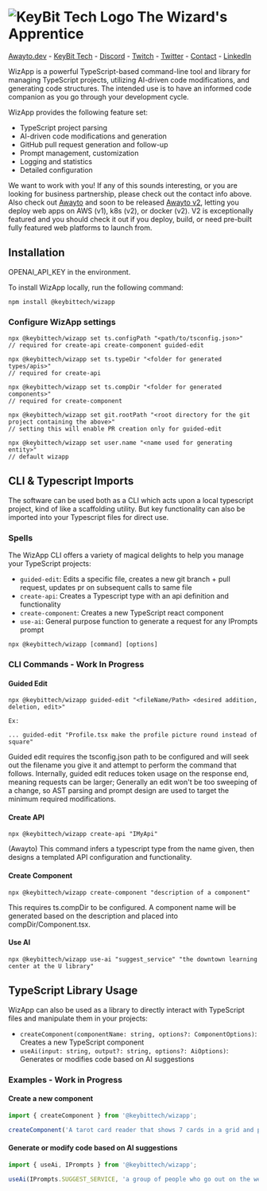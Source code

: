 # ![KeyBit Tech Logo](https://raw.githubusercontent.com/keybittech/awayto/main/app/src/webapp/img/kbt-icon_32w.png) The Wizard's Apprentice

[Awayto.dev](https://awayto.dev/) - [KeyBit Tech](https://keybittech.com/) - [Discord](https://discord.gg/KzpcTrn5DQ) - [Twitch](https://twitch.tv/chatjoept) - [Twitter](https://twitter.com/awaytodev) - [Contact](mailto:joe@keybittech.com) - [LinkedIn](https://www.linkedin.com/in/joe-mccormick-76224429/)

WizApp is a powerful TypeScript-based command-line tool and library for managing TypeScript projects, utilizing AI-driven code modifications, and generating code structures. The intended use is to have an informed code companion as you go through your development cycle.

WizApp provides the following feature set:

- TypeScript project parsing
- AI-driven code modifications and generation
- GitHub pull request generation and follow-up
- Prompt management, customization
- Logging and statistics
- Detailed configuration

We want to work with you! If any of this sounds interesting, or you are looking for business partnership, please check out the contact info above. Also check out [Awayto](https://github.com/keybittech/awayto) and soon to be released [Awayto v2](https://github.com/jcmccormick/wc), letting you deploy web apps on AWS (v1), k8s (v2), or docker (v2). V2 is exceptionally featured and you should check it out if you deploy, build, or need pre-built fully featured web platforms to launch from.

## Installation

OPENAI_API_KEY in the environment.

To install WizApp locally, run the following command:

```
npm install @keybittech/wizapp
```

### Configure WizApp settings
```
npx @keybittech/wizapp set ts.configPath "<path/to/tsconfig.json>"
// required for create-api create-component guided-edit

npx @keybittech/wizapp set ts.typeDir "<folder for generated types/apis>"
// required for create-api

npx @keybittech/wizapp set ts.compDir "<folder for generated components>"
// required for create-component

npx @keybittech/wizapp set git.rootPath "<root directory for the git project containing the above>"
// setting this will enable PR creation only for guided-edit

npx @keybittech/wizapp set user.name "<name used for generating entity>"
// default wizapp
```

## CLI & Typescript Imports

The software can be used both as a CLI which acts upon a local typescript project, kind of like a scaffolding utility. But key functionality can also be imported into your Typescript files for direct use.

### Spells

The WizApp CLI offers a variety of magical delights to help you manage your TypeScript projects:

- `guided-edit`: Edits a specific file, creates a new git branch + pull request, updates pr on subsequent calls to same file
- `create-api`: Creates a Typescript type with an api definition and functionality
- `create-component`: Creates a new TypeScript react component
- `use-ai`: General purpose function to generate a request for any IPrompts prompt

```
npx @keybittech/wizapp [command] [options]
```

### CLI Commands - Work In Progress

#### Guided Edit

```
npx @keybittech/wizapp guided-edit "<fileName/Path> <desired addition, deletion, edit>"

Ex:

... guided-edit "Profile.tsx make the profile picture round instead of square"

```
Guided edit requires the tsconfig.json path to be configured and will seek out the filename you give it and attempt to perform the command that follows. Internally, guided edit reduces token usage on the response end, meaning requests can be larger; Generally an edit won't be too sweeping of a change, so AST parsing and prompt design are used to target the minimum required modifications.


#### Create API

```
npx @keybittech/wizapp create-api "IMyApi"
```
(Awayto) This command infers a typescript type from the name given, then designs a templated API configuration and functionality.

#### Create Component

```
npx @keybittech/wizapp create-component "description of a component"
```
This requires ts.compDir to be configured. A component name will be generated based on the description and placed into compDir/Component.tsx.

#### Use AI
```
npx @keybittech/wizapp use-ai "suggest_service" "the downtown learning center at the U library"
```

## TypeScript Library Usage

WizApp can also be used as a library to directly interact with TypeScript files and manipulate them in your projects:

- `createComponent(componentName: string, options?: ComponentOptions)`: Creates a new TypeScript component
- `useAi(input: string, output?: string, options?: AiOptions)`: Generates or modifies code based on AI suggestions

### Examples - Work in Progress

#### Create a new component

```typescript
import { createComponent } from '@keybittech/wizapp';

createComponent('A tarot card reader that shows 7 cards in a grid and pulls images from a real tarot card website along with their names and descriptions. Users can press a button to reveal 7 new cards.');
```

#### Generate or modify code based on AI suggestions

```typescript
import { useAi, IPrompts } from '@keybittech/wizapp';

useAi(IPrompts.SUGGEST_SERVICE, 'a group of people who go out on the weekends and do various activities');
```